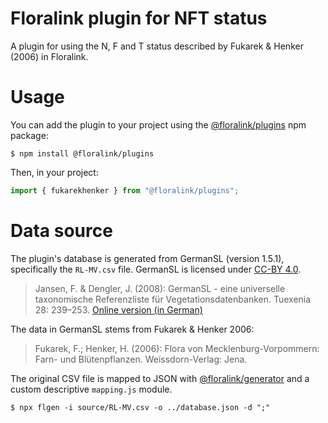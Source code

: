 # Floralink plugin for NFT status

A plugin for using the N, F and T status described by Fukarek & Henker (2006) in Floralink.

# Usage

You can add the plugin to your project using the [@floralink/plugins](https://www.github.com/floralink/plugins) npm package:

```shell
$ npm install @floralink/plugins
```

Then, in your project:

```javascript
import { fukarekhenker } from "@floralink/plugins";
```

# Data source

The plugin's database is generated from GermanSL (version 1.5.1), specifically the `RL-MV.csv` file. GermanSL is licensed under [CC-BY 4.0](https://creativecommons.org/licenses/by/4.0/).

> Jansen, F. & Dengler, J. (2008): GermanSL - eine universelle taxonomische Referenzliste für Vegetationsdatenbanken. Tuexenia 28: 239–253. [Online version (in German)](https://germansl.infinitenature.org/pdf/Jansen,%20Dengler%20-%20Tuexenia%2028.pdf)

The data in GermanSL stems from Fukarek & Henker 2006:

> Fukarek, F.; Henker, H. (2006): Flora von Mecklenburg-Vorpommern: Farn- und Blütenpflanzen. Weissdorn-Verlag: Jena.

The original CSV file is mapped to JSON with [@floralink/generator](https://www.github.com/floralink/generator) and a custom descriptive `mapping.js` module.

```shell
$ npx flgen -i source/RL-MV.csv -o ../database.json -d ";"
```
